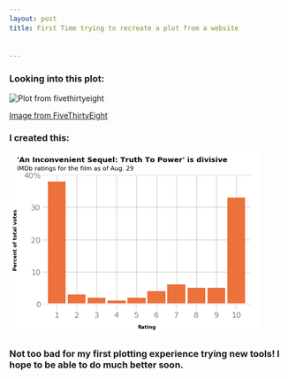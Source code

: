 ```yaml
---
layout: post
title: First Time trying to recreate a plot from a website


---
```


### Looking into this plot: 

![Plot from fivethirtyeight](https://fivethirtyeight.com/wp-content/uploads/2017/09/mehtahickey-inconvenient-0830-1.png)
  
<a href="https://fivethirtyeight.com/" target="_blank">Image from FiveThirtyEight</a>



### I created this:

![My plot](/img/recreate_a_plot.png)


### Not too bad for my first plotting experience trying new tools! I hope to be able to do much better soon. 
